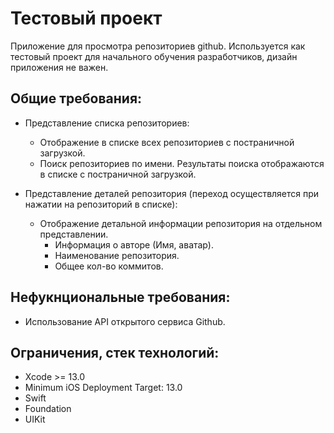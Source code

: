 # Тестовый проект

Приложение для просмотра репозиториев github. 
Используется как тестовый проект для начального обучения разработчиков, дизайн приложения не важен.

## Общие требования:

* Представление списка репозиториев:
  * Отображение в списке всех репозиториев с постраничной загрузкой.
  * Поиск репозиториев по имени. Результаты поиска отображаются в списке с постраничной загрузкой.

* Представление деталей репозитория (переход осуществляется при нажатии на репозиторий в списке):
  * Отображение детальной информации репозитория на отдельном представлении. 
    * Информация о авторе (Имя, аватар).
    * Наименование репозитория.
    * Общее кол-во коммитов.

## Нефукнциональные требования:

* Использование API открытого сервиса Github.

## Ограничения, стек технологий:

* Xcode >= 13.0
* Minimum iOS Deployment Target: 13.0
* Swift 
* Foundation
* UIKit
